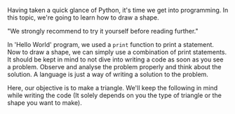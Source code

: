 Having taken a quick glance of Python, it's time we get into programming. In this topic, we're going to learn how to draw a shape.

"We strongly recommend to try it yourself before reading further."

In 'Hello World' program, we used a `print` function to print a statement. Now to draw a shape, we can simply use a combination of print statements. It should be kept in mind to not dive into writing a code as soon as you see a problem. Observe and analyse the problem properly and think about the solution. A language is just a way of writing a solution to the problem.

Here, our objective is to make a triangle. We'll keep the following in mind while writing the code (It solely depends on you 
the type of triangle or the shape you want to make).



